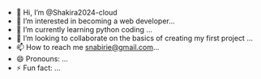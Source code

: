 - 👋 Hi, I’m @Shakira2024-cloud
- 👀 I’m interested in becoming a web developer...
- 🌱 I’m currently learning python coding ...
- 💞️ I’m looking to collaborate on the basics of creating my first project ...
- 📫 How to reach me snabirie@gmail.com...
- 😄 Pronouns: ...
- ⚡ Fun fact: ...

<!---
Shakira2024-cloud/Shakira2024-cloud is a ✨ special ✨ repository because its `README.md` (this file) appears on your GitHub profile.
You can click the Preview link to take a look at your changes.
--->
